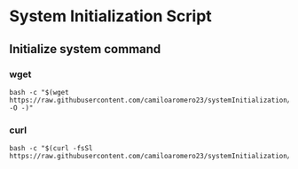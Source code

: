 # System Initialization Script
## Initialize system command
### wget
``` console
bash -c "$(wget https://raw.githubusercontent.com/camiloaromero23/systemInitialization/main/install.sh -O -)"
```
### curl
``` console
bash -c "$(curl -fsSl https://raw.githubusercontent.com/camiloaromero23/systemInitialization/main/install.sh)"
```

